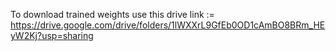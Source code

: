 To download trained weights use this drive link := https://drive.google.com/drive/folders/1lWXXrL9GfEb0OD1cAmBO8BRm_HEyW2Kj?usp=sharing
